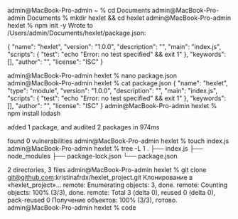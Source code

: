 admin@MacBook-Pro-admin ~ % cd Documents
admin@MacBook-Pro-admin Documents % mkdir hexlet && cd hexlet
admin@MacBook-Pro-admin hexlet % npm init -y
Wrote to /Users/admin/Documents/hexlet/package.json:

{
  "name": "hexlet",
  "version": "1.0.0",
  "description": "",
  "main": "index.js",
  "scripts": {
    "test": "echo \"Error: no test specified\" && exit 1"
  },
  "keywords": [],
  "author": "",
  "license": "ISC"
}


admin@MacBook-Pro-admin hexlet % nano package.json
admin@MacBook-Pro-admin hexlet % cat package.json
{
  "name": "hexlet",
  "type": "module",
  "version": "1.0.0",
  "description": "",
  "main": "index.js",
  "scripts": {
    "test": "echo \"Error: no test specified\" && exit 1"
  },
  "keywords": [],
  "author": "",
  "license": "ISC"
}
admin@MacBook-Pro-admin hexlet % npm install lodash

added 1 package, and audited 2 packages in 974ms

found 0 vulnerabilities
admin@MacBook-Pro-admin hexlet % touch index.js
admin@MacBook-Pro-admin hexlet % tree -L 1
.
├── index.js
├── node_modules
├── package-lock.json
└── package.json

2 directories, 3 files
admin@MacBook-Pro-admin hexlet % git clone git@github.com:kristinafrdx/hexlet_project.git
Клонирование в «hexlet_project»...
remote: Enumerating objects: 3, done.
remote: Counting objects: 100% (3/3), done.
remote: Total 3 (delta 0), reused 0 (delta 0), pack-reused 0
Получение объектов: 100% (3/3), готово.
admin@MacBook-Pro-admin hexlet % code
